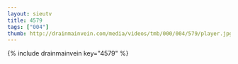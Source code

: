 ```yaml
--- 
layout: sieutv
title: 4579
tags: ["004"]
thumb: http://drainmainvein.com/media/videos/tmb/000/004/579/player.jpg
---
```

{% include drainmainvein key="4579" %} 
